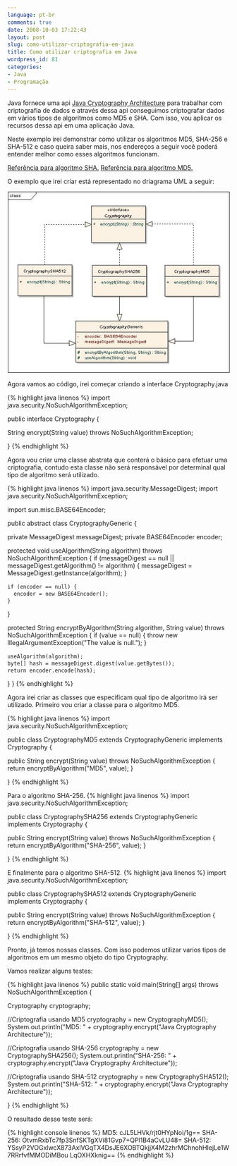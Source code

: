 ```yaml
---
language: pt-br
comments: true
date: 2008-10-03 17:22:43
layout: post
slug: como-utilizar-criptografia-em-java
title: Como utilizar criptografia em Java
wordpress_id: 81
categories:
- Java
- Programação
---
```


Java fornece uma api [Java Cryptography Architecture](http://java.sun.com/j2se/1.4.2/docs/guide/security/CryptoSpec.html) para trabalhar com criptografia de dados e através dessa api conseguimos criptografar dados em vários tipos de algoritmos como MD5 e SHA. Com isso, vou aplicar os recursos dessa api em uma aplicação Java.

Neste exemplo irei demonstrar como utilizar os algoritmos MD5, SHA-256 e SHA-512 e caso queira saber mais, nos endereços a seguir você poderá entender melhor como esses algoritmos funcionam.

[Referência para algoritmo SHA.](http://pt.wikipedia.org/wiki/SHA)
[Referência para algoritmo MD5.](http://pt.wikipedia.org/wiki/MD5)

O exemplo que irei criar está representado no driagrama UML a seguir:

![](/images/2008/10/cryptography.jpg)

Agora vamos ao código, irei começar criando a interface Cryptography.java

{% highlight java linenos %}
import java.security.NoSuchAlgorithmException;

public interface Cryptography {

  String encrypt(String value) throws NoSuchAlgorithmException;

}
{% endhighlight %}

Agora vou criar uma classe abstrata que conterá o básico para efetuar uma criptografia, contudo esta classe não será responsável por determinal qual tipo de algoritmo será utilizado.

{% highlight java linenos %}
import java.security.MessageDigest;
import java.security.NoSuchAlgorithmException;

import sun.misc.BASE64Encoder;

public abstract class CryptographyGeneric {

  private MessageDigest messageDigest;
  private BASE64Encoder encoder;

  protected void useAlgorithm(String algorithm) throws NoSuchAlgorithmException {
    if (messageDigest == null || messageDigest.getAlgorithm() != algorithm) {
      messageDigest = MessageDigest.getInstance(algorithm);
    }

    if (encoder == null) {
      encoder = new BASE64Encoder();
    }
  }

  protected String encryptByAlgorithm(String algorithm, String value) throws NoSuchAlgorithmException {
    if (value == null) {
      throw new IllegalArgumentException("The value is null.");
    }

    useAlgorithm(algorithm);
    byte[] hash = messageDigest.digest(value.getBytes());
    return encoder.encode(hash);
  }
}
{% endhighlight %}

Agora irei criar as classes que especificam qual tipo de algoritmo irá ser utilizado.
Primeiro vou criar a classe para o algoritmo MD5.

{% highlight java linenos %}
import java.security.NoSuchAlgorithmException;

public class CryptographyMD5 extends CryptographyGeneric implements Cryptography {

  public String encrypt(String value) throws NoSuchAlgorithmException {
    return encryptByAlgorithm("MD5", value);
  }

}
{% endhighlight %}

Para o algoritmo SHA-256.
{% highlight java linenos %}
import java.security.NoSuchAlgorithmException;

public class CryptographySHA256 extends CryptographyGeneric implements Cryptography {

  public String encrypt(String value) throws NoSuchAlgorithmException {
    return encryptByAlgorithm("SHA-256", value);
  }

}
{% endhighlight %}

E finalmente para o algoritmo SHA-512.
{% highlight java linenos %}
import java.security.NoSuchAlgorithmException;

public class CryptographySHA512 extends CryptographyGeneric implements Cryptography {

  public String encrypt(String value) throws NoSuchAlgorithmException {
    return encryptByAlgorithm("SHA-512", value);
  }

}
{% endhighlight %}

Pronto, já temos nossas classes. Com isso podemos utilizar varios tipos de algoritmos em um mesmo objeto do tipo Cryptography.

Vamos realizar alguns testes:

{% highlight java linenos %}
public static void main(String[] args) throws NoSuchAlgorithmException {

  Cryptography cryptography;

  //Criptografia usando MD5
  cryptography = new CryptographyMD5();
  System.out.println("MD5: " + cryptography.encrypt("Java Cryptography Architecture"));

  //Criptografia usando SHA-256
  cryptography = new CryptographySHA256();
  System.out.println("SHA-256: " + cryptography.encrypt("Java Cryptography Architecture"));

  //Criptografia usando SHA-512
  cryptography = new CryptographySHA512();
  System.out.println("SHA-512: " + cryptography.encrypt("Java Cryptography Architecture"));

}
{% endhighlight %}

O resultado desse teste será:

{% highlight console linenos %}
MD5: cJL5LHVk/rjt0HYpNoi/1g==
SHA-256: OtvmRxbTc7fp3SnfSKTgXVi81Gvp7+QPl1B4aCvLU48=
SHA-512: YSsyP2VOGxlwcX873AxlVGqTX4DsJE6XOBTQkjjX4M2zhrMChnohHIejLe1W7RRrfvfMMODiMBou
LqOXHXknig==
{% endhighlight %}